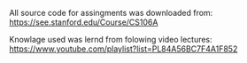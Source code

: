 All source code for assingments was downloaded from:
	https://see.stanford.edu/Course/CS106A 

Knowlage used was lernd from folowing video lectures:
	https://www.youtube.com/playlist?list=PL84A56BC7F4A1F852




